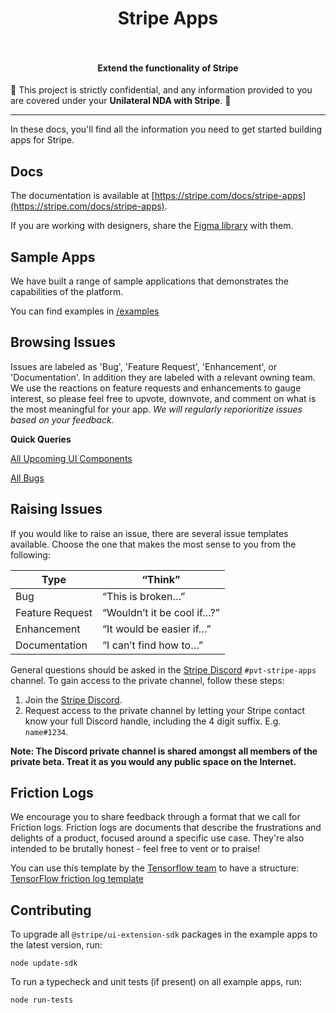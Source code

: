 <h1 align="center">
  Stripe Apps
  <br>
  <br>
</h1>

<h4 align="center">Extend the functionality of Stripe</h4>

🚨 This project is strictly confidential, and any information provided to you are covered under your **Unilateral NDA with Stripe**. 🚨

<hr>

In these docs, you'll find all the information you need to get started building apps for Stripe.

## Docs

The documentation is available at [https://stripe.com/docs/stripe-apps](https://stripe.com/docs/stripe-apps).

If you are working with designers, share the [Figma library](stripe–apps-design-library.fig) with them.

## Sample Apps

We have built a range of sample applications that demonstrates the capabilities of the platform.

You can find examples in [/examples](/examples)

## Browsing Issues

Issues are labeled as 'Bug', 'Feature Request', 'Enhancement', or 'Documentation'. In addition they are labeled with a relevant owning team.
We use the reactions on feature requests and enhancements to gauge interest, so please feel free to upvote, downvote, and comment on what is the most meaningful for your app. _We will regularly reporioritize issues based on your feedback._

**Quick Queries**

[All Upcoming UI Components](https://github.com/stripe/stripe-apps/issues?q=is%3Aissue+is%3Aopen+label%3Anew-component)

[All Bugs](https://github.com/stripe/stripe-apps/issues?q=is%3Aissue+is%3Aopen+label%3Abug)

## Raising Issues

If you would like to raise an issue, there are several issue templates available. Choose the one that makes the most sense to you from the following:

| Type            | “Think”                    |
| --------------- | -------------------------- |
| Bug             | “This is broken…”          |
| Feature Request | “Wouldn’t it be cool if…?” |
| Enhancement     | “It would be easier if…”   |
| Documentation   | “I can’t find how to…”     |

General questions should be asked in the [Stripe Discord](https://stripe.com/go/developer-chat) `#pvt-stripe-apps` channel. To gain access to the private channel, follow these steps:

1. Join the [Stripe Discord](https://stripe.com/go/developer-chat).
2. Request access to the private channel by letting your Stripe contact know your full Discord handle, including the 4 digit suffix. E.g. `name#1234`.

**Note: The Discord private channel is shared amongst all members of the private beta. Treat it as you would any public space on the Internet.**

## Friction Logs

We encourage you to share feedback through a format that we call for Friction logs. Friction logs are documents that describe the frustrations and delights of a product, focused around a specific use case. They're also intended to be brutally honest - feel free to vent or to praise!

You can use this template by the [Tensorflow team](https://github.com/tensorflow/community/blob/master/sigs/build/tensorflow-testing.md) to have a structure: [TensorFlow friction log template](https://docs.google.com/document/d/1HVG3t-mgGZKU4iMeguTWGejbnQ54qUTXwdCFkA5xHG0/edit)

## Contributing

To upgrade all `@stripe/ui-extension-sdk` packages in the example apps to the latest version, run:
```
node update-sdk
```

To run a typecheck and unit tests (if present) on all example apps, run:
```
node run-tests
```
